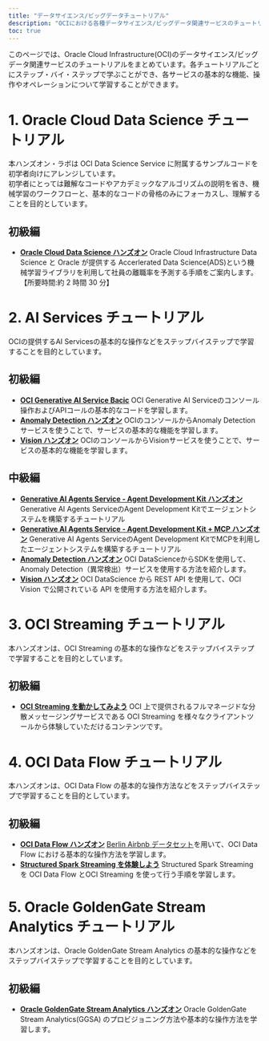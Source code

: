 ```yaml
---
title: "データサイエンス/ビッグデータチュートリアル"
description: "OCIにおける各種データサイエンス/ビッグデータ関連サービスのチュートリアルについて学習できるチュートリアルです。"
toc: true
---
```


このページでは、Oracle Cloud Infrastructure(OCI)のデータサイエンス/ビッグデータ関連サービスのチュートリアルをまとめています。各チュートリアルごとにステップ・バイ・ステップで学ぶことができ、各サービスの基本的な機能、操作やオペレーションについて学習することができます。

# 1. Oracle Cloud Data Science チュートリアル

本ハンズオン・ラボは OCI Data Science Service に附属するサンプルコードを初学者向けにアレンジしています。  
初学者にとっては難解なコードやアカデミックなアルゴリズムの説明を省き、機械学習のワークフローと、基本的なコードの骨格のみにフォーカスし、理解することを目的としています。

## 初級編

- **[Oracle Cloud Data Science ハンズオン](https://github.com/oracle-japan/oci-datascience-hol01/)**
  Oracle Cloud Infrastructure Data Science と Oracle が提供する Accerlerated Data Science(ADS)という機械学習ライブラリを利用して社員の離職率を予測する手順をご案内します。【所要時間:約 2 時間 30 分】

# 2. AI Services チュートリアル

OCIの提供するAI Servicesの基本的な操作などをステップバイステップで学習することを目的としています。

## 初級編
- **[OCI Generative AI Service Bacic](https://github.com/kenkensonson/oci-dd2025-genai-hol01/blob/main/README.md)** OCI Generative AI Serviceのコンソール操作およびAPIコールの基本的なコードを学習します。
- **[Anomaly Detection ハンズオン](./anomaly-detection-for-beginner/)** OCIのコンソールからAnomaly Detectionサービスを使うことで、サービスの基本的な機能を学習します。
- **[Vision ハンズオン](./vision-for-beginner/)** OCIのコンソールからVisionサービスを使うことで、サービスの基本的な機能を学習します。

## 中級編

- **[Generative AI Agents Service - Agent Development Kit ハンズオン](https://github.com/kenkensonson/oci-ai-agents-service-hol01)** Generative AI Agents ServiceのAgent Development Kitでエージェントシステムを構築するチュートリアル
- **[Generative AI Agents Service - Agent Development Kit + MCP ハンズオン](https://github.com/kenkensonson/oci-ai-agents-service-hol02/tree/main)** Generative AI Agents ServiceのAgent Development KitでMCPを利用したエージェントシステムを構築するチュートリアル
- **[Anomaly Detection ハンズオン](./anomaly-detection-for-intermediates/)** OCI DataScienceからSDKを使用して、Anomaly Detection（異常検出）サービスを使用する方法を紹介します。
- **[Vision ハンズオン](./vision-for-intermediates/)** OCI DataScience から REST API を使用して、OCI Vision で公開されている API を使用する方法を紹介します。

# 3. OCI Streaming チュートリアル

本ハンズオンは、OCI Streaming の基本的な操作などをステップバイステップで学習することを目的としています。

## 初級編

- **[OCI Streaming を動かしてみよう](./streaming-for-beginner/)** OCI 上で提供されるフルマネージドな分散メッセージングサービスである OCI Streaming を様々なクライアントツールから体験していただけるコンテンツです。

# 4. OCI Data Flow チュートリアル

本ハンズオンは、OCI Data Flow の基本的な操作方法などをステップバイステップで学習することを目的としています。

## 初級編

- **[OCI Data Flow ハンズオン](./dataflow-for-beginner/)** [Berlin Airbnb データセット](https://www.kaggle.com/brittabettendorf/berlin-airbnb-data)を用いて、OCI Data Flow における基本的な操作方法を学習します。
- **[Structured Spark Streaming を体験しよう](./dataflow-structured-spark-streaming/)** Structured Spark Streaming を OCI Data Flow とOCI Streaming を使って行う手順を学習します。

# 5. Oracle GoldenGate Stream Analytics チュートリアル

本ハンズオンは、Oracle GoldenGate Stream Analytics の基本的な操作などをステップバイステップで学習することを目的としています。

## 初級編

- **[Oracle GoldenGate Stream Analytics ハンズオン](./ggsa-tutorial-for-beginner)** Oracle GoldenGate Stream Analytics(GGSA) のプロビジョニング方法や基本的な操作方法を学習します。